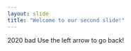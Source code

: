 ```yaml
---
layout: slide
title: "Welcome to our second slide!"
---
```

2020 bad
Use the left arrow to go back!
